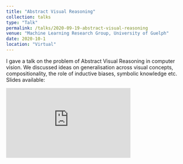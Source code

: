```yaml
---
title: "Abstract Visual Reasoning"
collection: talks
type: "Talk"
permalink: /talks/2020-09-19-abstract-visual-reasoning
venue: "Machine Learning Research Group, University of Guelph"
date: 2020-10-1
location: "Virtual"
---
```


I gave a talk on the problem of Abstract Visual Reasoning in computer vision. We discussed ideas on generalisation across visual concepts, compositionality, the role of inductive biases, symbolic knowledge etc. Slides available:  

<embed src="https://sshkhr.github.io/files/abstract-reasoning.pdf" type="application/pdf" width="339px" height="190px" />
